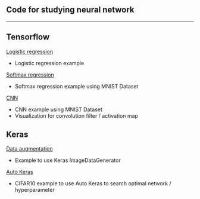 ## Code for studying neural network

---
## Tensorflow
[Logistic regression](https://github.com/wayne0git/nn/blob/master/tensorflow_logistic_regression.ipynb)
- Logistic regression example

[Softmax regression](https://github.com/wayne0git/nn/blob/master/tensorflow_softmax_regression_mnist.ipynb)
- Softmax regression example using MNIST Dataset

[CNN](https://github.com/wayne0git/nn/blob/master/tensorflow_cnn_mnist.ipynb)
- CNN example using MNIST Dataset
- Visualization for convolution filter / activation map

## Keras
[Data augmentation](https://github.com/wayne0git/nn/blob/master/keras_augmentation_check.ipynb)
- Example to use Keras ImageDataGenerator

[Auto Keras](https://github.com/wayne0git/nn/blob/master/autokeras_test.ipynb)
- CIFAR10 example to use Auto Keras to search optimal network / hyperparameter
